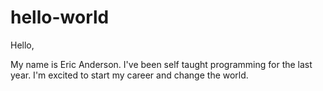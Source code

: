 # hello-world

Hello,

My name is Eric Anderson. I've been self taught programming for the last year.
I'm excited to start my career and change the world. 
